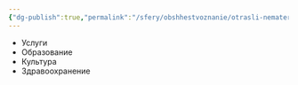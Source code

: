 ```yaml
---
{"dg-publish":true,"permalink":"/sfery/obshhestvoznanie/otrasli-nematerialnoj-sfery/","tags":["Обществознание"]}
---
```


- Услуги
- Образование
- Культура
- Здравоохранение 